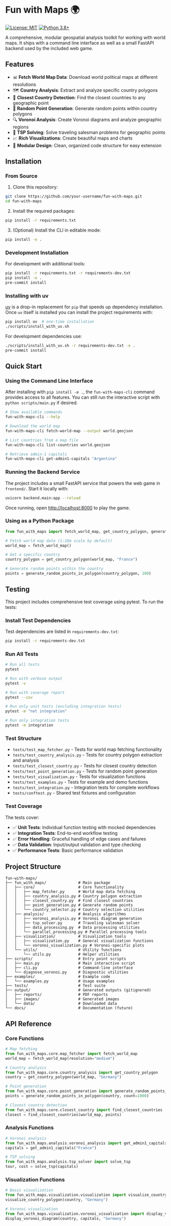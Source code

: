 # Fun with Maps 🌍

[![License: MIT](https://img.shields.io/badge/License-MIT-yellow.svg)](https://opensource.org/licenses/MIT)
[![Python 3.8+](https://img.shields.io/badge/python-3.8+-blue.svg)](https://www.python.org/downloads/)

A comprehensive, modular geospatial analysis toolkit for working with world maps.
It ships with a command line interface as well as a small FastAPI backend used by
the included web game.

## Features

- 📊 **Fetch World Map Data**: Download world political maps at different resolutions
- 🗺️ **Country Analysis**: Extract and analyze specific country polygons
- 📍 **Closest Country Detection**: Find the closest countries to any geographic point
- 🎯 **Random Point Generation**: Generate random points within country polygons
- 🔍 **Voronoi Analysis**: Create Voronoi diagrams and analyze geographic regions
- 🧭 **TSP Solving**: Solve traveling salesman problems for geographic points
- 📈 **Rich Visualizations**: Create beautiful maps and charts
- 🔧 **Modular Design**: Clean, organized code structure for easy extension

## Installation

### From Source

1. Clone this repository:
```bash
git clone https://github.com/your-username/fun-with-maps.git
cd fun-with-maps
```

2. Install the required packages:
```bash
pip install -r requirements.txt
```

3. (Optional) Install the CLI in editable mode:
```bash
pip install -e .
```

### Development Installation

For development with additional tools:
```bash
pip install -r requirements.txt -r requirements-dev.txt
pip install -e .
pre-commit install
```

### Installing with uv

[uv](https://github.com/astral-sh/uv) is a drop-in replacement for `pip` that
speeds up dependency installation. Once `uv` itself is installed you can install
the project requirements with:

```bash
pip install uv  # one-time installation
./scripts/install_with_uv.sh
```

For development dependencies use:

```bash
./scripts/install_with_uv.sh -r requirements-dev.txt -e .
pre-commit install
```

## Quick Start

### Using the Command Line Interface

After installing with `pip install -e .`, the ``fun-with-maps-cli`` command
provides access to all features. You can still run the interactive script with
``python scripts/main.py`` if desired.

```bash
# Show available commands
fun-with-maps-cli --help

# Download the world map
fun-with-maps-cli fetch-world-map --output world.geojson

# List countries from a map file
fun-with-maps-cli list-countries world.geojson

# Retrieve admin‑1 capitals
fun-with-maps-cli get-admin1-capitals "Argentina"
```

### Running the Backend Service

The project includes a small FastAPI service that powers the web game in
`frontend/`. Start it locally with:

```bash
uvicorn backend.main:app --reload
```

Once running, open <http://localhost:8000> to play the game.

### Using as a Python Package

```python
from fun_with_maps import fetch_world_map, get_country_polygon, generate_random_points_in_polygon

# Fetch world map data (1:10m scale by default)
world_map = fetch_world_map()

# Get a specific country
country_polygon = get_country_polygon(world_map, "France")

# Generate random points within the country
points = generate_random_points_in_polygon(country_polygon, 100)
```

## Testing

This project includes comprehensive test coverage using pytest. To run the tests:

### Install Test Dependencies

Test dependencies are listed in `requirements-dev.txt`:

```bash
pip install -r requirements-dev.txt
```

### Run All Tests

```bash
# Run all tests
pytest

# Run with verbose output
pytest -v

# Run with coverage report
pytest --cov

# Run only unit tests (excluding integration tests)
pytest -m "not integration"

# Run only integration tests
pytest -m integration
```

### Test Structure

- `tests/test_map_fetcher.py` - Tests for world map fetching functionality
- `tests/test_country_analysis.py` - Tests for country polygon extraction and analysis
- `tests/test_closest_country.py` - Tests for closest country detection
- `tests/test_point_generation.py` - Tests for random point generation
- `tests/test_visualization.py` - Tests for visualization functions
- `tests/test_examples.py` - Tests for example and demo functions
- `tests/test_integration.py` - Integration tests for complete workflows
- `tests/conftest.py` - Shared test fixtures and configuration

### Test Coverage

The tests cover:
- ✅ **Unit Tests**: Individual function testing with mocked dependencies
- ✅ **Integration Tests**: End-to-end workflow testing
- ✅ **Error Handling**: Graceful handling of edge cases and failures
- ✅ **Data Validation**: Input/output validation and type checking
- ✅ **Performance Tests**: Basic performance validation

## Project Structure

```
fun-with-maps/
├── fun_with_maps/              # Main package
│   ├── core/                   # Core functionality
│   │   ├── map_fetcher.py      # World map data fetching
│   │   ├── country_analysis.py # Country polygon extraction
│   │   ├── closest_country.py  # Find closest countries
│   │   ├── point_generation.py # Generate random points
│   │   └── country_selector.py # Country selection utilities
│   ├── analysis/               # Analysis algorithms
│   │   ├── voronoi_analysis.py # Voronoi diagram generation
│   │   ├── tsp_solver.py       # Traveling salesman solver
│   │   ├── data_processing.py  # Data processing utilities
│   │   └── parallel_processing.py # Parallel processing tools
│   ├── visualization/          # Visualization tools
│   │   ├── visualization.py    # General visualization functions
│   │   └── voronoi_visualization.py # Voronoi-specific plots
│   └── utils/                  # Utility functions
│       └── utils.py            # Helper utilities
├── scripts/                    # Entry point scripts
│   ├── main.py                 # Main interactive script
│   ├── cli.py                  # Command-line interface
│   └── diagnose_voronoi.py     # Diagnostic utilities
├── examples/                   # Example code
│   └── examples.py             # Usage examples
├── tests/                      # Test suite
├── output/                     # Generated outputs (gitignored)
│   ├── reports/                # PDF reports
│   ├── images/                 # Generated images
│   └── data/                   # Downloaded data
└── docs/                       # Documentation (future)
```

## API Reference

### Core Functions

```python
# Map fetching
from fun_with_maps.core.map_fetcher import fetch_world_map
world_map = fetch_world_map(resolution="medium")

# Country analysis
from fun_with_maps.core.country_analysis import get_country_polygon
country = get_country_polygon(world_map, "Germany")

# Point generation
from fun_with_maps.core.point_generation import generate_random_points_in_polygon
points = generate_random_points_in_polygon(country, count=1000)

# Closest country detection
from fun_with_maps.core.closest_country import find_closest_countries
closest = find_closest_countries(world_map, points)
```

### Analysis Functions

```python
# Voronoi analysis
from fun_with_maps.analysis.voronoi_analysis import get_admin1_capitals
capitals = get_admin1_capitals("France")

# TSP solving
from fun_with_maps.analysis.tsp_solver import solve_tsp
tour, cost = solve_tsp(capitals)
```

### Visualization Functions

```python
# Basic visualization
from fun_with_maps.visualization.visualization import visualize_country_polygon
visualize_country_polygon(country, "Germany")

# Voronoi visualization
from fun_with_maps.visualization.voronoi_visualization import display_voronoi_diagram
display_voronoi_diagram(country, capitals, "Germany")
```
